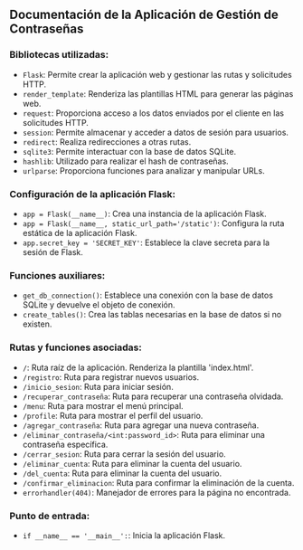 ## Documentación de la Aplicación de Gestión de Contraseñas

### Bibliotecas utilizadas:
- `Flask`: Permite crear la aplicación web y gestionar las rutas y solicitudes HTTP.
- `render_template`: Renderiza las plantillas HTML para generar las páginas web.
- `request`: Proporciona acceso a los datos enviados por el cliente en las solicitudes HTTP.
- `session`: Permite almacenar y acceder a datos de sesión para usuarios.
- `redirect`: Realiza redirecciones a otras rutas.
- `sqlite3`: Permite interactuar con la base de datos SQLite.
- `hashlib`: Utilizado para realizar el hash de contraseñas.
- `urlparse`: Proporciona funciones para analizar y manipular URLs.

### Configuración de la aplicación Flask:
- `app = Flask(__name__)`: Crea una instancia de la aplicación Flask.
- `app = Flask(__name__, static_url_path='/static')`: Configura la ruta estática de la aplicación Flask.
- `app.secret_key = 'SECRET_KEY'`: Establece la clave secreta para la sesión de Flask.

### Funciones auxiliares:
- `get_db_connection()`: Establece una conexión con la base de datos SQLite y devuelve el objeto de conexión.
- `create_tables()`: Crea las tablas necesarias en la base de datos si no existen.

### Rutas y funciones asociadas:
- `/`: Ruta raíz de la aplicación. Renderiza la plantilla 'index.html'.
- `/registro`: Ruta para registrar nuevos usuarios.
- `/inicio_sesion`: Ruta para iniciar sesión.
- `/recuperar_contraseña`: Ruta para recuperar una contraseña olvidada.
- `/menu`: Ruta para mostrar el menú principal.
- `/profile`: Ruta para mostrar el perfil del usuario.
- `/agregar_contraseña`: Ruta para agregar una nueva contraseña.
- `/eliminar_contraseña/<int:password_id>`: Ruta para eliminar una contraseña específica.
- `/cerrar_sesion`: Ruta para cerrar la sesión del usuario.
- `/eliminar_cuenta`: Ruta para eliminar la cuenta del usuario.
- `/del_cuenta`: Ruta para eliminar la cuenta del usuario.
- `/confirmar_eliminacion`: Ruta para confirmar la eliminación de la cuenta.
- `errorhandler(404)`: Manejador de errores para la página no encontrada.

### Punto de entrada:
- `if __name__ == '__main__':`: Inicia la aplicación Flask.
